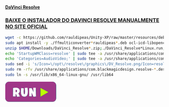 #### [DaVinci Resolve](https://www.blackmagicdesign.com/products/davinciresolve)

### [BAIXE O INSTALADOR DO DAVINCI RESOLVE MANUALMENTE NO SITE OFICIAL](https://www.blackmagicdesign.com/products/davinciresolve)
```bash
wget -c https://github.com/rauldipeas/Unity-XP/raw/master/resources/debs/ffmulticonverter_1.8.0-dmo1-1ubuntu1-rauldipeas_all.deb
sudo apt install -y ./ffmulticonverter*rauldipeas*.deb ocl-icd-libopencl1;rm -rfv ffmulticonverter*rauldipeas*.deb
unzip $HOME/Downloads/DaVinci_Resolve*.zip;./DaVinci_Resolve*Linux.run;rm -rfv *esolve*
echo 'StartupWMClass=resolve' | sudo tee -a /usr/share/applications/com.blackmagicdesign.resolve.desktop
echo 'Categories=AudioVideo;' | sudo tee -a /usr/share/applications/com.blackmagicdesign.resolve.desktop
sudo sed -i 's/Icon=\/opt\/resolve\/graphics\/DV_Resolve.png/Icon=resolve/g' /usr/share/applications/com.blackmagicdesign.resolve.desktop
sudo rm -rfv /usr/share/applications/com.blackmagicdesign.resolve-*.desktop
sudo ln -s /usr/lib/x86_64-linux-gnu/ /usr/lib64
```
[![bashrun-url](images/bashrun-url.png)](br:resolve)